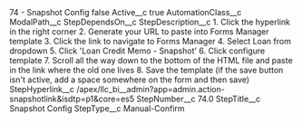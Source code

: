 <?xml version="1.0" encoding="UTF-8"?>
<CustomMetadata xmlns="http://soap.sforce.com/2006/04/metadata" xmlns:xsi="http://www.w3.org/2001/XMLSchema-instance" xmlns:xsd="http://www.w3.org/2001/XMLSchema">
    <label>74 - Snapshot Config</label>
    <protected>false</protected>
    <values>
        <field>Active__c</field>
        <value xsi:type="xsd:boolean">true</value>
    </values>
    <values>
        <field>AutomationClass__c</field>
        <value xsi:nil="true"/>
    </values>
    <values>
        <field>ModalPath__c</field>
        <value xsi:nil="true"/>
    </values>
    <values>
        <field>StepDependsOn__c</field>
        <value xsi:nil="true"/>
    </values>
    <values>
        <field>StepDescription__c</field>
        <value xsi:type="xsd:string">1. Click the hyperlink in the right corner
2. Generate your URL to paste into Forms Manager template
3. Click the link to navigate to Forms Manager
4. Select Loan from dropdown
5. Click &apos;Loan Credit Memo - Snapshot&apos;
6. Click configure template
7. Scroll all the way down to the bottom of the HTML file and paste in the link where the old one lives
8. Save the template (if the save button isn&apos;t active, add a space somewhere on the form and then save)</value>
    </values>
    <values>
        <field>StepHyperlink__c</field>
        <value xsi:type="xsd:string">/apex/llc_bi__admin?app=admin.action-snapshotlink&amp;isdtp=p1&amp;core=es5</value>
    </values>
    <values>
        <field>StepNumber__c</field>
        <value xsi:type="xsd:double">74.0</value>
    </values>
    <values>
        <field>StepTitle__c</field>
        <value xsi:type="xsd:string">Snapshot Config</value>
    </values>
    <values>
        <field>StepType__c</field>
        <value xsi:type="xsd:string">Manual-Confirm</value>
    </values>
</CustomMetadata>
